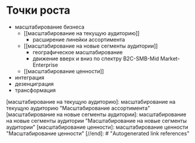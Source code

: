 # Точки роста
- масштабирование бизнеса
  - [[масштабирование на текущую аудиторию]] 
    - расширение линейки ассортимента
  - [[масштабирование на новые сегменты аудитории]] 
    - географическое масштабирование
    - движение вверх и вниз по спектру B2C-SMB-Mid Market-Enterprise
  - [[масштабирование ценности]]
- интеграция
- дезенциграция
- трансформация

[//begin]: # "Autogenerated link references for markdown compatibility"
[масштабирование на текущую аудиторию]: масштабирование на текущую аудиторию "Масштабирование ассортимента"
[масштабирование на новые сегменты аудитории]: масштабирование на новые сегменты аудитории "Масштабирование на новые сегменты аудитории"
[масштабирование ценности]: масштабирование ценности "Масштабирование ценности"
[//end]: # "Autogenerated link references"